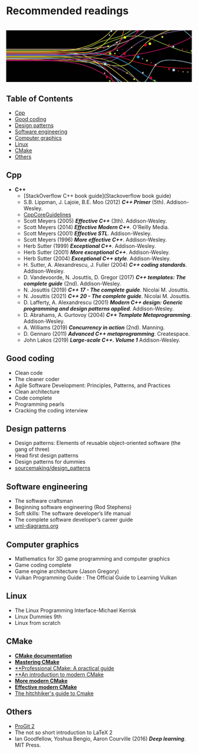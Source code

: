 # Recommended readings

<br>![flow image](https://raw.githubusercontent.com/AnselmoGPP/Learn_Computer_Science/master/resources/flow.jpg)


## Table of Contents

+ [Cpp](#cpp)
+ [Good coding](#good-coding)
+ [Design patterns](#design-patterns)
+ [Software engineering](#software-engineering)
+ [Computer graphics](#computer-graphics)
+ [Linux](#linux)
+ [CMake](#cmake)
+ [Others](#others)


## Cpp

- **C++**
  - [StackOverflow C++ book guide](Stackoverflow book guide)
  - S.B. Lippman, J. Lajoie, B.E. Moo (2012) _**C++ Primer**_ (5th). Addison-Wesley.
  - [CppCoreGuidelines](https://github.com/isocpp/CppCoreGuidelines?tab=readme-ov-file)
  - Scott Meyers (2005) _**Effective C++**_ (3th). Addison-Wesley.
  - Scott Meyers (2014) _**Effective Modern C++**_. O'Reilly Media.
  - Scott Meyers (2001) _**Effective STL**_. Addison-Wesley.
  - Scott Meyers (1996) _**More effective C++**_. Addison-Wesley.
  - Herb Sutter (1999) _**Exceptional C++**_. Addison-Wesley.
  - Herb Sutter (2001) _**More exceptional C++**_. Addison-Wesley.
  - Herb Sutter (2004) _**Exceptional C++ style**_. Addison-Wesley.
  - H. Sutter, A. Alexandrescu, J. Fuller (2004) _**C++ coding standards**_. Addison-Wesley.
  - D. Vandevoorde, N. Josuttis, D. Gregor (2017) _**C++ templates: The complete guide**_ (2nd). Addison-Wesley.
  - N. Josuttis (2019) _**C++ 17 - The complete guide**_. Nicolai M. Josuttis.
  - N. Josuttis (2021) _**C++ 20 - The complete guide**_. Nicolai M. Josuttis.
  - D. Lafferty, A. Alexandrescu (2001) _**Modern C++ design: Generic programming and design patterns applied**_. Addison-Wesley.
  - D. Abrahams, A. Gurtovoy (2004) _**C++ Template Metaprogramming**_. Addison-Wesley.
  - A. Williams (2019) _**Concurrency in action**_ (2nd). Manning.
  - D. Gennaro (2011) _**Advanced C++ metaprogramming**_. Createspace.
  - John Lakos (2019) _**Large-scale C++. Volume 1**_ Addison-Wesley.


## Good coding

  - Clean code
  - The cleaner coder
  - Agile Software  Development: Principles, Patterns, and Practices
  - Clean architecture
  - Code complete
  - Programming pearls
  - Cracking the coding interview


## Design patterns

  - Design patterns: Elements of reusable object-oriented software (the gang of three)
  - Head first design patterns
  - Design patterns for dummies
  - [sourcemaking/design_patterns](https://sourcemaking.com/design_patterns)


## Software engineering

  - The software craftsman
  - Beginning software engineering (Rod Stephens)
  - Soft skills: The software developer’s life manual
  - The complete software developer’s career guide
  - [uml-diagrams.org](https://www.uml-diagrams.org/)


## Computer graphics

  - Mathematics for 3D game programming and computer graphics
  - Game coding complete
  - Game engine architecture (Jason Gregory)
  - Vulkan Programming Guide : The Official Guide to Learning Vulkan


## Linux

  - The Linux Programming Interface-Michael Kerrisk
  - Linux Dummies 9th
  - Linux from scratch


## CMake

  - [**CMake documentation**](https://cmake.org/documentation)
  - [**Mastering CMake**](https://cmake.org/cmake/help/book/mastering-cmake/#mastering-cmake)
  - [**Professional CMake: A practical guide](https://crascit.com/professional-cmake/)
  - [**An introduction to modern CMake](https://cliutils.gitlab.io/modern-cmake/)
  - [**More modern CMake**](https://hsf-training.github.io/hsf-training-cmake-webpage/aio/index.html)
  - [**Effective modern CMake**](https://gist.github.com/mbinna/c61dbb39bca0e4fb7d1f73b0d66a4fd1)
  - [The hitchhiker's guide to Cmake](https://cgold.readthedocs.io/en/latest/index.html)

## Others

  - [ProGit 2](https://github.com/progit/progit2?tab=readme-ov-file)
  - The not so short introduction to LaTeX 2
  - Ian Goodfellow, Yoshua Bengio, Aaron Courville (2016) _**Deep learning**_. MIT Press.
